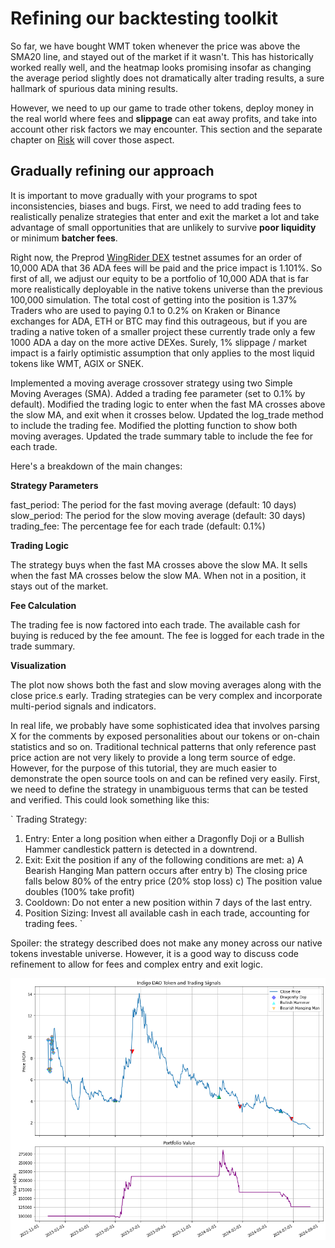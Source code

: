 # Refining our backtesting toolkit

So far, we have bought WMT token whenever the price was above the SMA20 line, and stayed out of the market if it wasn't. This has historically worked really well, and the heatmap looks promising insofar as changing the average period slightly does not dramatically alter trading results, a sure hallmark of spurious data mining results.

However, we need to up our game to trade other tokens, deploy money in the real world where fees and **slippage** can eat away profits, and take into account other risk factors we may encounter. This section and the separate chapter on [Risk](https://github.com/Sapient-Predictive-Analytics/dataportal/blob/main/risk/risk.md) will cover those aspect.

## Gradually refining our approach
It is important to move gradually with your programs to spot inconsistencies, biases and bugs. First, we need to add trading fees to realistically penalize strategies that enter and exit the market a lot and take advantage of small opportunities that are unlikely to survive **poor liquidity** or minimum **batcher fees**.

Right now, the Preprod [WingRider DEX](https://app.preprod.wingriders.com/swap) testnet assumes for an order of 10,000 ADA that 36 ADA fees will be paid and the price impact is 1.101%. So first of all, we adjust our equity to be a portfolio of 10,000 ADA that is far more realistically deployable in the native tokens universe than the previous 100,000 simulation. The total cost of getting into the position is 1.37% Traders who are used to paying 0.1 to 0.2% on Kraken or Binance exchanges for ADA, ETH or BTC may find this outrageous, but if you are trading a native token of a smaller project these currently trade only a few 1000 ADA a day on the more active DEXes. Surely, 1% slippage / market impact is a fairly optimistic assumption that only applies to the most liquid tokens like WMT, AGIX or SNEK.

Implemented a moving average crossover strategy using two Simple Moving Averages (SMA).
Added a trading fee parameter (set to 0.1% by default).
Modified the trading logic to enter when the fast MA crosses above the slow MA, and exit when it crosses below.
Updated the log_trade method to include the trading fee.
Modified the plotting function to show both moving averages.
Updated the trade summary table to include the fee for each trade.

Here's a breakdown of the main changes:

**Strategy Parameters**

fast_period: The period for the fast moving average (default: 10 days)
slow_period: The period for the slow moving average (default: 30 days)
trading_fee: The percentage fee for each trade (default: 0.1%)

**Trading Logic**

The strategy buys when the fast MA crosses above the slow MA.
It sells when the fast MA crosses below the slow MA.
When not in a position, it stays out of the market.

**Fee Calculation**

The trading fee is now factored into each trade.
The available cash for buying is reduced by the fee amount.
The fee is logged for each trade in the trade summary.

**Visualization**

The plot now shows both the fast and slow moving averages along with the close price.s early. Trading strategies can be very complex and incorporate multi-period signals and indicators.

In real life, we probably have some sophisticated idea that involves parsing X for the comments by exposed personalities about our tokens or on-chain statistics and so on. Traditional technical patterns that only reference past price action are not very likely to provide a long term source of edge. However, for the purpose of this tutorial, they are much easier to demonstrate the open source tools on and can be refined very easily. First, we need to define the strategy in unambiguous terms that can be tested and verified. This could look something like this:

`
Trading Strategy:
1. Entry: Enter a long position when either a Dragonfly Doji or a Bullish Hammer candlestick pattern is detected in a downtrend.
2. Exit: Exit the position if any of the following conditions are met:
   a) A Bearish Hanging Man pattern occurs after entry
   b) The closing price falls below 80% of the entry price (20% stop loss)
   c) The position value doubles (100% take profit)
3. Cooldown: Do not enter a new position within 7 days of the last entry.
4. Position Sizing: Invest all available cash in each trade, accounting for trading fees.
`

Spoiler: the strategy described does not make any money across our native tokens investable universe. However, it is a good way to discuss code refinement to allow for fees and complex entry and exit logic.

![Dragonfly](https://github.com/Sapient-Predictive-Analytics/dataportal/blob/main/backtesting/DragonflyCandles.png)
